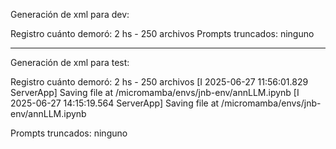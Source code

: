 Generación de xml para dev:

Registro cuánto demoró: 2 hs - 250 archivos
Prompts truncados: ninguno

----------------------------------------------------------------------------------------------------------------

Generación de xml para test:

Registro cuánto demoró: 2 hs - 250 archivos
    [I 2025-06-27 11:56:01.829 ServerApp] Saving file at /micromamba/envs/jnb-env/annLLM.ipynb
    [I 2025-06-27 14:15:19.564 ServerApp] Saving file at /micromamba/envs/jnb-env/annLLM.ipynb

Prompts truncados: ninguno